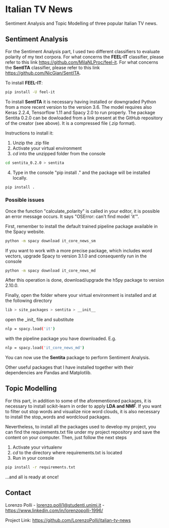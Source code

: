 # Italian TV News
Sentiment Analysis and Topic Modelling of three popular Italian TV news.

## Sentiment Analysis
For the Sentiment Analysis part, I used two different classifiers to evaluate polarity of my text corpora.
For what concerns the **FEEL-IT** classifier, please refer to this link https://github.com/MilaNLProc/feel-it.
For what concerns the **SentITA** classifier, please refer to this link https://github.com/NicGian/SentITA.

To install **FEEL-IT**:
```sh
pip install -U feel-it
```

To install **SentITA** it is necessary having installed or downgraded Python from a more recent version to the version 3.6. The model requires also Keras 2.2.4, Tensorflow 1.11 and Spacy 2.0 to run properly. 
The package Sentita 0.2.0 can be dowloaded from a link present at the GitHub repository of the creator (see above). It is a compressed file (.zip format). 

Instructions to install it:
1. Unzip the .zip file
2. Activate your virtual environment
3. *cd* into the unzipped folder from the console
```sh
cd sentita_0.2.0 > sentita
```
4. Type in the console "pip install ." and the package will be installed locally.
```sh
pip install .
```

### Possible issues
Once the function "calculate_polarity" is called in your editor, it is possible an error message occurs.
It says "OSError: can't find model 'it'".

First, remember to install the default trained pipeline package available in the Spacy website.  
```sh
python -m spacy download it_core_news_sm
```
If you want to work with a more precise package, which includes word vectors, upgrade Spacy to version 3.1.0 and consequently run in the console
```sh
python -m spacy download it_core_news_md
```
After this operation is done, download/upgrade the h5py package to version 2.10.0.

Finally, open the folder where your virtual environment is installed and at the following directory 
```sh
lib > site_packages > sentita > __init__
```
open the \_init_ file and substitute 
```sh
nlp = spacy.load('it')
```
with the pipeline package you have downloaded. E.g.
```sh
nlp = spacy.load('it_core_news_md')
```
You can now use the **Sentita** package to perform Sentiment Analysis.

Other useful packages that I have installed together with their dependencies are Pandas and Matplotlib.

## Topic Modelling
For this part, in addition to some of the aforementioned packages, it is necessary to install scikit-learn in order to apply **LDA and NMF**. If you want to filter out stop words and visualize nice word clouds, it is also necessary to install the stop_words and wordcloud packages.

Nevertheless, to install all the packages used to develop my project, you can find the requirements.txt file under my project repository and save the content on your computer. Then, just follow the next steps
1. Activate your virtualenv
2. *cd* to the directory where requirements.txt is located
3. Run in your console
```sh
pip install -r requirements.txt
```
...and all is ready at once!

## Contact
Lorenzo Polli - lorenzo.polli1@studenti.unimi.it - https://www.linkedin.com/in/lorenzopolli-1996/

Project Link: https://github.com/LorenzoPolli/italian-tv-news
